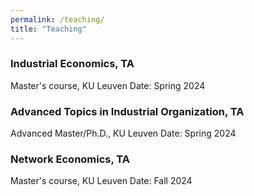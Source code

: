 ```yaml
---
permalink: /teaching/
title: "Teaching"
---
```

### Industrial Economics, TA
Master's course, KU Leuven
Date: Spring 2024

### Advanced Topics in Industrial Organization, TA
Advanced Master/Ph.D., KU Leuven
Date: Spring 2024

### Network Economics, TA
Master's course, KU Leuven
Date: Fall 2024
